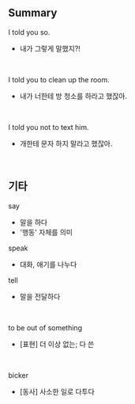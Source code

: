 ## Summary

I told you so.
- 내가 그렇게 말했지?!

<br>

I told you to clean up the room.
- 내가 너한테 방 청소를 하라고 했잖아.

<br>

I told you not to text him.
- 개한테 문자 하지 말라고 했잖아.

<br>

## 기타

say
- 말을 하다
- '행동' 자체를 의미

speak
- 대화, 애기를 나누다

tell
- 말을 전달하다

<br>

to be out of something
- [표현] 더 이상 없는; 다 쓴

<br>

bicker
- [동사] 사소한 일로 다투다
